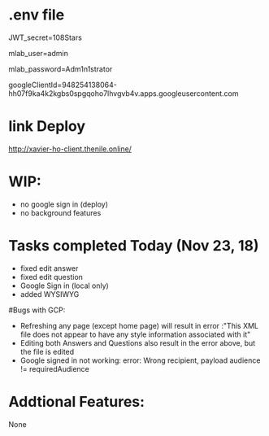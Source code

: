 # .env file
JWT_secret=108Stars

mlab_user=admin

mlab_password=Adm1n1strator

googleClientId=948254138064-hh07f9ka4k2kgbs0spgqoho7lhvgvb4v.apps.googleusercontent.com

# link Deploy
http://xavier-ho-client.thenile.online/


# WIP:
- no google sign in (deploy)
- no background features

# Tasks completed Today (Nov 23, 18)
- fixed edit answer
- fixed edit question
- Google Sign in (local only)
- added WYSIWYG

#Bugs with GCP:
- Refreshing any page (except home page) will result in error :"This XML file does not appear to have any style information associated with it"
- Editing both Answers and Questions also result in the error above, but the file is edited
- Google signed in not working: error: Wrong recipient, payload audience != requiredAudience

# Addtional Features:
None
